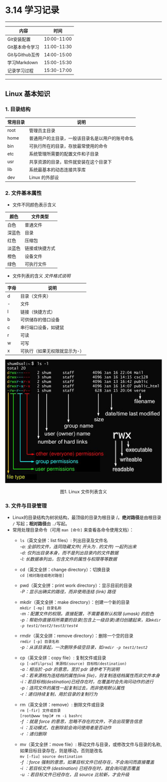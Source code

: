 # 3.14 学习记录
---
| 内容         | 时间        |
| ------------ | ----------- |
| Git安装配置  | 10:00-11:00 |
| Git基本命令学习 | 11:00-11:30 |
| Git与Github互传 | 14:00-15:00 |
| 学习Markdown   | 15:00-15:30 |
| 记录学习过程   | 15:30-17:00 |
---
## Linux 基本知识
### 1. 目录结构
| 常用目录     | 说明       |
| ----------- | ---------- |
| root        | 管理员主目录 |
| home        | 普通用户的主目录，一般该目录名是以用户的账号命名 |
| bin         | 可执行所在的目录，存放最常使用的命令 |
| etc         | 系统管理所需要的配置文件和子目录 |
| usr         | 共享资源的目录，软件就安装在这个目录下 |
| lib         | 系统最基本的动态连接共享库 |
| dev         | Linux 的外部设 |


### 2. 文件基本属性
  * 文件不同颜色表示含义

| 颜色   | 文件类型       |
| ------ | -------------- |
| 白色   | 普通文件       |
| 深蓝色 | 目录           |
| 红色   | 压缩包         |
| 淡蓝色 | 链接或快捷方式 |
| 橙色   | 设备文件       |
| 绿色   | 可执行文件     |
  
  * 文件列表的含义
*文件格式说明*

| 字母 | 说明                          |
| ---- | ----------------------------- |
| d    | 目录（文件夹）                |
| -    | 文件                          |
| l    | 链接（快捷方式）              |
| b    | 可供储存的借口设备            |
| c    | 串行端口设备，如键鼠          |
| r    | 可读                          |
| w    | 可写                          |
| x    | 可执行（如果无权限就显示为-） |

  <div align=center>
  <img src="https://github.com/Larry-Wendy/Espressif_intern/blob/main/fig/linux%E6%96%87%E4%BB%B6%E5%88%97%E8%A1%A8%E5%90%AB%E4%B9%89.jpg" width="600" />
  </div>
  <p align="center">
  图1. Linux 文件列表含义
  </p>


### 3. 文件与目录管理
  * Linux的目录结构为树状结构，最顶级的目录为根目录 /。**绝对路径**是由根目录 `/` 写起；**相对路径**由 `./`写起。
  * 常用处理目录命令（可用 `man [命令]` 来查看各命令使用文档）：  
    * `ls`（英文全拼：list files）: 列出目录及文件名  
      *-a: 全部的文件，连同隐藏文件( 开头为 . 的文件) 一起列出来*  
      *-d: 仅列出目录本身，而不是列出目录内的文件数据*            
      *-l: 长数据串列出，包含文件的属性与权限等等数据*            
    
    * cd（英文全拼：change directory）：切换目录  
    `cd [相对路径或绝对路径]`  
    * pwd（英文全拼：print work directory）：显示目前的目录  
      *-P：显示出确实的路径，而非使用连结 (link) 路径*  
    
    * mkdir（英文全拼：make directory）：创建一个新的目录  
    `mkdir [-mp] 目录名称`   
      *-m：配置文件的权限。直接配置，不需要看默认权限 (umask) 的脸色*  
      *-p：帮助你直接将所需要的目录(包含上一级目录)递归创建起来，如`mkdir -p test1/test2/test3/test4`*  
    
    * rmdir（英文全拼：remove directory）：删除一个空的目录  
    `rmdir [-p] 目录名称`  
      *-p：从该目录起，一次删除多级空目录，如`rmdir -p test1/test2`* 
    
    * cp（英文全拼：copy file）: 复制文件或目录  
    `cp [-adfilprsu] 来源档(source) 目标档(destination)`  
      *-a：相当於 -pdr 的意思，至於 pdr 请参考下列说明*  
      *-d：若来源档为连结档的属性(link file)，则复制连结档属性而非文件本身*  
      *-i：若目标档(destination)已经存在时，在覆盖时会先询问动作的进行*  
      *-p：连同文件的属性一起复制过去，而非使用默认属性*  
      *-r：递归持续复制，用於目录的复制行为*  
      
    * rm（英文全拼：remove）: 删除文件或目录  
    `rm [-fir] 文件或目录`  
    `[root@www tmp]# rm -i bashrc`  
      *-f ：就是 force 的意思，忽略不存在的文件，不会出现警告信息*  
      *-i ：互动模式，在删除前会询问使用者是否动作*  
      *-r ：递归删除*  
      
    * mv（英文全拼：move file）: 移动文件与目录，或修改文件与目录的名称,如果目标目录存在，则是移动，否则是改名  
    `mv [-fiu] source destination`  
      *-f ：force 强制的意思，如果目标文件已经存在，不会询问而直接覆盖*  
      *-i ：若目标文件 (destination) 已经存在时，就会询问是否覆盖*  
      *-u ：若目标文件已经存在，且 source 比较新，才会升级*  
